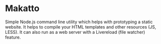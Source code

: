 Makatto
=======

Simple Node.js command line utility which helps with prototyping a static website. It helps to compile your HTML templates and other resources (JS, LESS). It can also run as a web server with a Livereload (file watcher) feature.
